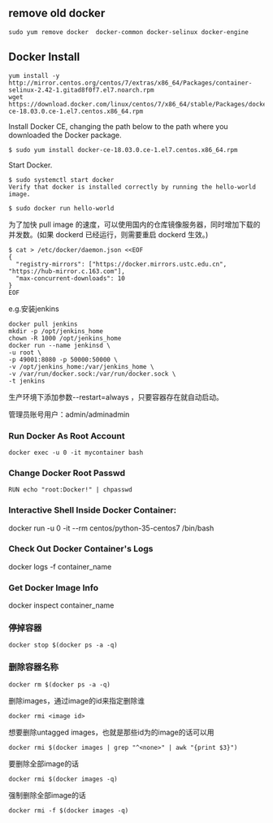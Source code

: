 ## remove old docker

```
sudo yum remove docker  docker-common docker-selinux docker-engine
```

## Docker Install

```
yum install -y http://mirror.centos.org/centos/7/extras/x86_64/Packages/container-selinux-2.42-1.gitad8f0f7.el7.noarch.rpm
wget https://download.docker.com/linux/centos/7/x86_64/stable/Packages/docker-ce-18.03.0.ce-1.el7.centos.x86_64.rpm
```



Install Docker CE, changing the path below to the path where you downloaded the Docker package.
```
$ sudo yum install docker-ce-18.03.0.ce-1.el7.centos.x86_64.rpm

```

Start Docker. 

```
$ sudo systemctl start docker
Verify that docker is installed correctly by running the hello-world image.

$ sudo docker run hello-world

```

为了加快 pull image 的速度，可以使用国内的仓库镜像服务器，同时增加下载的并发数。(如果 dockerd 已经运行，则需要重启 dockerd 生效。)

```
$ cat > /etc/docker/daemon.json <<EOF
{
  "registry-mirrors": ["https://docker.mirrors.ustc.edu.cn", "https://hub-mirror.c.163.com"],
  "max-concurrent-downloads": 10
}
EOF
```
e.g.安装jenkins

```
docker pull jenkins
mkdir -p /opt/jenkins_home
chown -R 1000 /opt/jenkins_home
docker run --name jenkinsd \
-u root \
-p 49001:8080 -p 50000:50000 \
-v /opt/jenkins_home:/var/jenkins_home \
-v /var/run/docker.sock:/var/run/docker.sock \
-t jenkins 
```

生产环境下添加参数--restart=always ，只要容器存在就自动启动。



管理员账号用户：admin/adminadmin
### Run Docker As Root Account

```
docker exec -u 0 -it mycontainer bash

```

### Change Docker Root Passwd

```
RUN echo "root:Docker!" | chpasswd
```

### Interactive Shell Inside Docker Container:

docker run -u 0 -it --rm centos/python-35-centos7 /bin/bash


### Check Out Docker Container's Logs

docker logs -f container_name


### Get Docker Image Info

docker inspect container_name  

### 停掉容器
```
docker stop $(docker ps -a -q)
```

### 删除容器名称

```
docker rm $(docker ps -a -q)

```
删除images，通过image的id来指定删除谁

```
docker rmi <image id>
```

想要删除untagged images，也就是那些id为的image的话可以用

```
docker rmi $(docker images | grep "^<none>" | awk "{print $3}")
```

要删除全部image的话

```
docker rmi $(docker images -q)
```

强制删除全部image的话
```
docker rmi -f $(docker images -q)
```